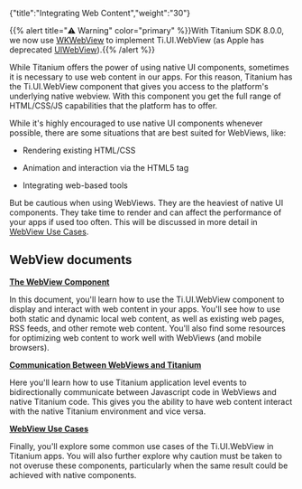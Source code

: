 {"title":"Integrating Web Content","weight":"30"}

{{% alert title="⚠️ Warning" color="primary" %}}With Titanium SDK 8.0.0, we now use [WKWebView](/docs/appc/Titanium_SDK/Titanium_SDK_How-tos/WKWebView/) to implement Ti.UI.WebView (as Apple has deprecated [UIWebView](https://developer.apple.com/documentation/uikit/uiwebview)).{{% /alert %}}

While Titanium offers the power of using native UI components, sometimes it is necessary to use web content in our apps. For this reason, Titanium has the Ti.UI.WebView component that gives you access to the platform's underlying native webview. With this component you get the full range of HTML/CSS/JS capabilities that the platform has to offer.

While it's highly encouraged to use native UI components whenever possible, there are some situations that are best suited for WebViews, like:

* Rendering existing HTML/CSS

* Animation and interaction via the HTML5 <canvas> tag

* Integrating web-based tools

But be cautious when using WebViews. They are the heaviest of native UI components. They take time to render and can affect the performance of your apps if used too often. This will be discussed in more detail in [WebView Use Cases](/docs/appc/Titanium_SDK/Titanium_SDK_How-tos/Integrating_Web_Content/WebView_Use_Cases/).

## WebView documents

**[The WebView Component](/docs/appc/Titanium_SDK/Titanium_SDK_How-tos/Integrating_Web_Content/The_WebView_Component/)**

In this document, you'll learn how to use the Ti.UI.WebView component to display and interact with web content in your apps. You'll see how to use both static and dynamic local web content, as well as existing web pages, RSS feeds, and other remote web content. You'll also find some resources for optimizing web content to work well with WebViews (and mobile browsers).

**[Communication Between WebViews and Titanium](/docs/appc/Titanium_SDK/Titanium_SDK_How-tos/Integrating_Web_Content/Communication_Between_WebViews_and_Titanium/)**

Here you'll learn how to use Titanium application level events to bidirectionally communicate between Javascript code in WebViews and native Titanium code. This gives you the ability to have web content interact with the native Titanium environment and vice versa.

**[WebView Use Cases](/docs/appc/Titanium_SDK/Titanium_SDK_How-tos/Integrating_Web_Content/WebView_Use_Cases/)**

Finally, you'll explore some common use cases of the Ti.UI.WebView in Titanium apps. You will also further explore why caution must be taken to not overuse these components, particularly when the same result could be achieved with native components.
